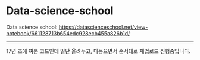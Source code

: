 # Data-science-school

Data science school: https://datascienceschool.net/view-notebook/661128713b654edc928ecb455a826b1d/

-----------------------------------------------------------

17년 초에 짜본 코드인데 일단 올려두고, 다듬으면서 순서대로 재업로드 진행중입니다.

